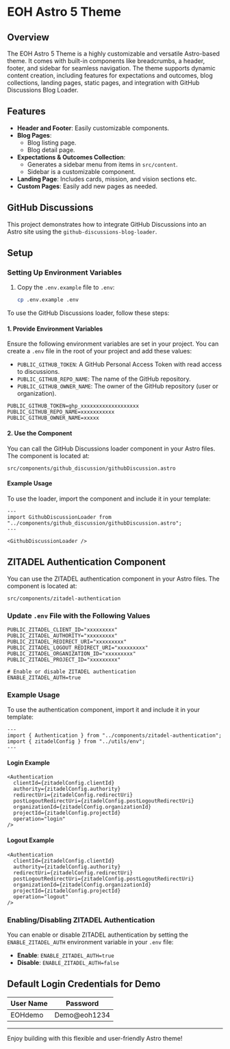 # EOH Astro 5 Theme  

## Overview  
The EOH Astro 5 Theme is a highly customizable and versatile Astro-based theme. It comes with built-in components like breadcrumbs, a header, footer, and sidebar for seamless navigation. The theme supports dynamic content creation, including features for expectations and outcomes, blog collections, landing pages, static pages, and integration with GitHub Discussions Blog Loader.  

## Features  
- **Header and Footer**: Easily customizable components.  
- **Blog Pages**:  
  - Blog listing page.  
  - Blog detail page.  
- **Expectations & Outcomes Collection**:  
  - Generates a sidebar menu from items in `src/content`.  
  - Sidebar is a customizable component.  
- **Landing Page**: Includes cards, mission, and vision sections etc.  
- **Custom Pages**: Easily add new pages as needed.  

## GitHub Discussions  

This project demonstrates how to integrate GitHub Discussions into an Astro site using the `github-discussions-blog-loader`.  

## Setup  

### Setting Up Environment Variables  

1. Copy the `.env.example` file to `.env`:  
   ```bash
   cp .env.example .env
   ```  

To use the GitHub Discussions loader, follow these steps:  

#### 1. Provide Environment Variables  

Ensure the following environment variables are set in your project. You can create a `.env` file in the root of your project and add these values:  

- `PUBLIC_GITHUB_TOKEN`: A GitHub Personal Access Token with read access to discussions.  
- `PUBLIC_GITHUB_REPO_NAME`: The name of the GitHub repository.  
- `PUBLIC_GITHUB_OWNER_NAME`: The owner of the GitHub repository (user or organization).  

```env
PUBLIC_GITHUB_TOKEN=ghp_xxxxxxxxxxxxxxxxxxx  
PUBLIC_GITHUB_REPO_NAME=xxxxxxxxxxx  
PUBLIC_GITHUB_OWNER_NAME=xxxxx  
```  

#### 2. Use the Component  

You can call the GitHub Discussions loader component in your Astro files. The component is located at:  

`src/components/github_discussion/githubDiscussion.astro`  

#### Example Usage  

To use the loader, import the component and include it in your template:  

```astro
---  
import GithubDiscussionLoader from "../components/github_discussion/githubDiscussion.astro";  
---  

<GithubDiscussionLoader />  
```  

## ZITADEL Authentication Component  

You can use the ZITADEL authentication component in your Astro files. The component is located at:  

`src/components/zitadel-authentication`  

### Update `.env` File with the Following Values  

```env
PUBLIC_ZITADEL_CLIENT_ID="xxxxxxxxx"  
PUBLIC_ZITADEL_AUTHORITY="xxxxxxxxx"  
PUBLIC_ZITADEL_REDIRECT_URI="xxxxxxxxx"  
PUBLIC_ZITADEL_LOGOUT_REDIRECT_URI="xxxxxxxxx"  
PUBLIC_ZITADEL_ORGANIZATION_ID="xxxxxxxxx"  
PUBLIC_ZITADEL_PROJECT_ID="xxxxxxxxx"  

# Enable or disable ZITADEL authentication
ENABLE_ZITADEL_AUTH=true
```  

### Example Usage  

To use the authentication component, import it and include it in your template:  

```astro
---  
import { Authentication } from "../components/zitadel-authentication";  
import { zitadelConfig } from "../utils/env";  
---  
```  

#### Login Example  

```astro
<Authentication  
  clientId={zitadelConfig.clientId}  
  authority={zitadelConfig.authority}  
  redirectUri={zitadelConfig.redirectUri}  
  postLogoutRedirectUri={zitadelConfig.postLogoutRedirectUri}  
  organizationId={zitadelConfig.organizationId}  
  projectId={zitadelConfig.projectId}  
  operation="login"  
/>  
```  

#### Logout Example  

```astro
<Authentication  
  clientId={zitadelConfig.clientId}  
  authority={zitadelConfig.authority}  
  redirectUri={zitadelConfig.redirectUri}  
  postLogoutRedirectUri={zitadelConfig.postLogoutRedirectUri}  
  organizationId={zitadelConfig.organizationId}  
  projectId={zitadelConfig.projectId}  
  operation="logout"  
/>  
```  

### Enabling/Disabling ZITADEL Authentication  

You can enable or disable ZITADEL authentication by setting the `ENABLE_ZITADEL_AUTH` environment variable in your `.env` file:  

- **Enable**: `ENABLE_ZITADEL_AUTH=true`  
- **Disable**: `ENABLE_ZITADEL_AUTH=false`  

## Default Login Credentials for Demo  

| User Name | Password       |  
|-----------|----------------|  
| EOHdemo   | Demo@eoh1234   |  

---

Enjoy building with this flexible and user-friendly Astro theme!  